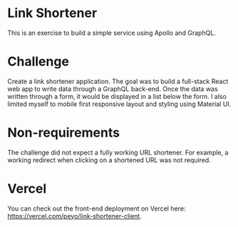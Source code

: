 # Link Shortener

This is an exercise to build a simple service using Apollo and GraphQL.

# Challenge

Create a link shortener application. The goal was to build a full-stack React web app to write data through a GraphQL back-end. Once the data was written through a form, it would be displayed in a list below the form. I also limited myself to mobile first responsive layout and styling using Material UI.

# Non-requirements

The challenge did not expect a fully working URL shortener. For example, a working redirect when clicking on a shortened URL was not required.

# Vercel

You can check out the front-end deployment on Vercel here: https://vercel.com/peyo/link-shortener-client.